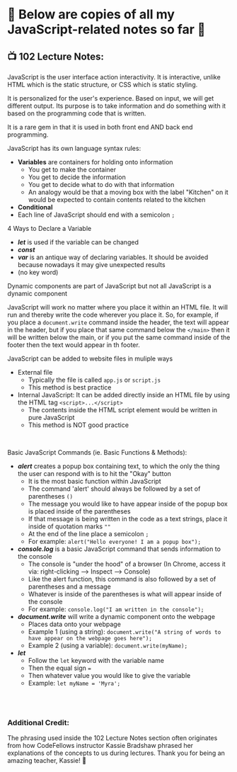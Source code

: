 # 🦄 Below are copies of all my JavaScript-related notes so far 🦄

## 📺 102 Lecture Notes:

JavaScript is the user interface action interactivity.  It is interactive, unlike HTML which is the static structure, or CSS which is static styling.

It is personalized for the user's experience.  Based on input, we will get different output.  Its purpose is to take information and do something with it based on the programming code that is written.

It is a rare gem in that it is used in both front end AND back end programming.

JavaScript has its own language syntax rules:
+ **Variables** are containers for holding onto information
  + You get to make the container
  + You get to decide the information
  + You get to decide what to do with that information
  + An analogy would be that a moving box with the label "Kitchen" on it would be expected to contain contents related to the kitchen 
+ **Conditional**
+ Each line of JavaScript should end with a semicolon `;`

4 Ways to Declare a Variable
* _**let**_ is used if the variable can be changed
* _**const**_
* _**var**_ is an antique way of declaring variables.  It should be avoided because nowadays it may give unexpected results
* (no key word)

Dynamic components are part of JavaScript but not all JavaScript is a dynamic component

JavaScript will work no matter where you place it within an HTML file.  It will run and thereby write the code wherever you place it.  So, for example, if you place a `document.write` command inside the header, the text will appear in the header, but if you place that same command below the `</main>` then it will be written below the main, or if you put the same command inside of the footer then the text would appear in th footer.

JavaScript can be added to website files in muliple ways
+ External file
  + Typically the file is called `app.js` or `script.js`
  + This method is best practice 
+ Internal JavaScript:  It can be added directly inside an HTML file by using the HTML tag `<script>...</script>`
  + The contents inside the HTML script element would be written in pure JavaScript
  + This method is NOT good practice

<br>

Basic JavaScript Commands (ie. Basic Functions & Methods):
+ _**alert**_ creates a popup box containing text, to which the only the thing the user can respond with is to hit the "Okay" button
  + It is the most basic function within JavaScript
  + The command 'alert' should always be followed by a set of parentheses `()`
  + The message you would like to have appear inside of the popup box is placed inside of the parentheses
  + If that message is being written in the code as a text strings, place it inside of quotation marks `""`
  + At the end of the line place a semicolon `;`
  + For example: `alert("Hello everyone! I am a popup box");` 
+ _**console.log**_ is a basic JavaScript command that sends information to the console
  + The console is "under the hood" of a browser (In Chrome, access it via: right-clicking --> Inspect --> Console)
  + Like the alert function, this command is also followed by a set of parentheses and a message
  + Whatever is inside of the parentheses is what will appear inside of the console
  + For example: `console.log("I am written in the console");`
+ _**document.write**_ will write a dynamic component onto the webpage
  + Places data onto your webpage
  + Example 1 (using a string): `document.write("A string of words to have appear on the webpage goes here");`
  + Example 2 (using a variable): `document.write(myName);`
+ _**let**_
  + Follow the `let` keyword with the variable name
  + Then the equal sign `=`
  + Then whatever value you would like to give the variable
  + Example: `let myName = 'Myra';`

<br>

<br>

### Additional Credit:

The phrasing used inside the 102 Lecture Notes section often originates from how CodeFellows instructor Kassie Bradshaw phrased her explanations of the concepts to us during lectures.  Thank you for being an amazing teacher, Kassie! 💜

<br>
